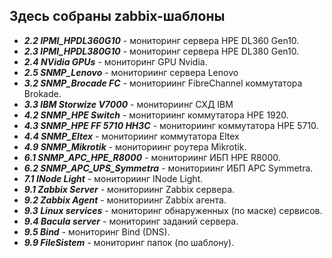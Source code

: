 ## Здесь собраны zabbix-шаблоны
* ***2.2 IPMI_HPDL360G10*** - мониторинг сервера HPE DL360 Gen10.
* ***2.3 IPMI_HPDL380G10*** - мониторинг сервера HPE DL380 Gen10.
* ***2.4 NVidia GPUs*** - мониторинг GPU Nvidia.
* ***2.5 SNMP_Lenovo*** - мониториинг сервера Lenovo
* ***3.2 SNMP_Brocade FC*** - мониториинг FibreChannel коммутатора Brokade.
* ***3.3 IBM Storwize V7000*** - мониториинг СХД IBM
* ***4.2 SNMP_HPE Switch*** - мониториинг коммутатора HPE 1920.
* ***4.3 SNMP_HPE FF 5710 HH3C*** - мониториинг коммутатора HPE 5710.
* ***4.4 SNMP_Eltex*** - мониториинг коммутатора Eltex
* ***4.9 SNMP_Mikrotik*** - мониториинг роутера Mikrotik.
* ***6.1 SNMP_APC_HPE_R8000*** - мониториинг ИБП HPE R8000.
* ***6.2 SNMP_APC_UPS_Symmetra*** - мониториинг ИБП APC Symmetra.
* ***7.1 INode Light*** - мониториинг INode Light.
* ***9.1 Zabbix Server*** - мониториинг Zabbix сервера.
* ***9.2 Zabbix Agent*** - мониториинг Zabbix агента.
* ***9.3 Linux services*** - мониторинг обнаруженных (по маске) сервисов.
* ***9.4 Bacula server*** - мониторинг заданий сервера.
* ***9.5 Bind*** - мониторинг Bind (DNS).
* ***9.9 FileSistem*** - мониторинг папок (по шаблону).
